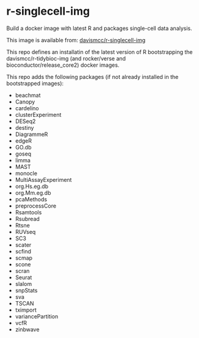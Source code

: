 # r-singlecell-img
Build a docker image with latest R and packages single-cell data analysis.

This image is available from: [davismcc/r-singlecell-img](https://hub.docker.com/r/davismcc/nf-hipsci-endo)

This repo defines an installatin of the latest version of R bootstrapping the davismcc/r-tidybioc-img (and rocker/verse and bioconductor/release_core2) docker images.

This repo adds the following packages (if not already installed in the bootstrapped images):

* beachmat
* Canopy
* cardelino
* clusterExperiment
* DESeq2
* destiny
* DiagrammeR
* edgeR
* GO.db
* goseq
* limma
* MAST
* monocle
* MultiAssayExperiment
* org.Hs.eg.db
* org.Mm.eg.db
* pcaMethods
* preprocessCore
* Rsamtools
* Rsubread
* Rtsne
* RUVseq
* SC3
* scater
* scfind
* scmap
* scone
* scran
* Seurat
* slalom
* snpStats
* sva
* TSCAN
* tximport
* variancePartition
* vcfR
* zinbwave

